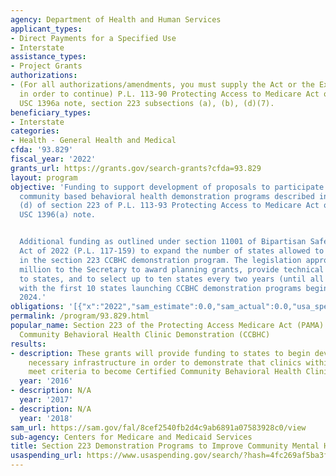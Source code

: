 ```yaml
---
agency: Department of Health and Human Services
applicant_types:
- Direct Payments for a Specified Use
- Interstate
assistance_types:
- Project Grants
authorizations:
- (For all authorizations/amendments, you must supply the Act or the Executive Order
  in order to continue) P.L. 113-90 Protecting Access to Medicare Act of 2014, 42
  USC 1396a note, section 223 subsections (a), (b), (d)(7).
beneficiary_types:
- Interstate
categories:
- Health - General Health and Medical
cfda: '93.829'
fiscal_year: '2022'
grants_url: https://grants.gov/search-grants?cfda=93.829
layout: program
objective: 'Funding to support development of proposals to participate in time-limited
  community based behavioral health demonstration programs described in subsection
  (d) of section 223 of P.L. 113-93 Protecting Access to Medicare Act of 2014, 42
  USC 1396(a) note.


  Additional funding as outlined under section 11001 of Bipartisan Safer Communities
  Act of 2022 (P.L. 117-159) to expand the number of states allowed to participate
  in the section 223 CCBHC demonstration program. The legislation appropriates $40
  million to the Secretary to award planning grants, provide technical assistance
  to states, and to select up to ten states every two years (until all funds are expended),
  with the first 10 states launching CCBHC demonstration programs beginning July 1,
  2024.'
obligations: '[{"x":"2022","sam_estimate":0.0,"sam_actual":0.0,"usa_spending_actual":425492132.19},{"x":"2023","sam_estimate":15000000.0,"sam_actual":0.0,"usa_spending_actual":-89187219.91},{"x":"2024","sam_estimate":0.0,"sam_actual":0.0,"usa_spending_actual":-52536272.5}]'
permalink: /program/93.829.html
popular_name: Section 223 of the Protecting Access Medicare Act (PAMA) of 2014, Certified
  Community Behavioral Health Clinic Demonstration (CCBHC)
results:
- description: These grants will provide funding to states to begin developing the
    necessary infrastructure in order to demonstrate that clinics within the state
    meet criteria to become Certified Community Behavioral Health Clinic.  N/A
  year: '2016'
- description: N/A
  year: '2017'
- description: N/A
  year: '2018'
sam_url: https://sam.gov/fal/8cef2540fb2d4c9ab6891a07583928c0/view
sub-agency: Centers for Medicare and Medicaid Services
title: Section 223 Demonstration Programs to Improve Community Mental Health Services
usaspending_url: https://www.usaspending.gov/search/?hash=4fc269af5ba3f743357a242606caa087
---
```

